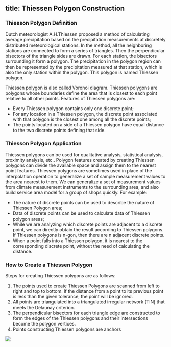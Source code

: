 title: Thiessen Polygon Construction
---
   
### Thiesson Polygon Definition
 
Dutch meteorologist A.H.Thiessen proposed a method of calculating average precipitation based on the precipitation measurements at discretely distributed meteorological stations. In the method, all the neighboring stations are connected to form a series of triangles. Then the perpendicular bisectors of the triangle sides are drawn. For each station, the bisectors surrounding it form a polygon. The precipitation in the polygon region can then be represented by the precipitation measured at that station, which is also the only station within the polygon. This polygon is named Thiessen polygon.  
  
Thiessen polygon is also called Voronoi diagram. Thiessen polygons are polygons whose boundaries define the area that is closest to each point relative to all other points. Features of Thiessen polygons are:
  
- Every Thiessen polygon contains only one discrete point;   
- For any location in a Thiessen polygon, the discrete point associated with that polygon is the closest one among all the discrete points;    
- The points located on a side of a Thiessen polygon have equal distance to the two discrete points defining that side. 
  
### Thiesson Polygon Application  
  
Thiessen polygons can be used for qualitative analysis, statistical analysis, proximity analysis, etc.. Polygon features created by creating Thiessen polygons can divide the available space and assign them to the nearest point features. Thiessen polygons are sometimes used in place of the interpolation operation to generalize a set of sample measurement values to the area nearest to them. We can generalize a set of measurement values from climate measurement instruments to the surrounding area, and also build service area model for a group of shops quickly. For example: 

- The nature of discrete points can be used to describe the nature of Thiessen Polygon area; 
- Data of discrete points can be used to calculate data of Thiessen polygon areas; 
- While we are analyzing which discrete points are adjacent to a discrete point, we can directly obtain the result according to Thiessen polygons. If Thiessen polygons is n-gon, then there are n adjacent discrete points. 
- When a point falls into a Thiessen polygon, it is nearest to the corresponding discrete point, without the need of calculating the distance. 


### How to Create a Thiessen Polygon
  
Steps for creating Thiessen polygons are as follows:

1. The points used to create Thiessen Polygons are scanned from left to right and top to bottom. If the distance from a point to its previous point is less than the given tolerance, the point will be ignored. 
2. All points are triangulated into a triangulated irregular network (TIN) that meets the Delaunay criterion.  
3. The perpendicular bisectors for each triangle edge are constructed to form the edges of the Thiessen polygons and their intersections become the polygon vertices. 
4. Points constructing Thiessen polygons are anchors
  
![](img/CreatThiessen.png)  
  
 